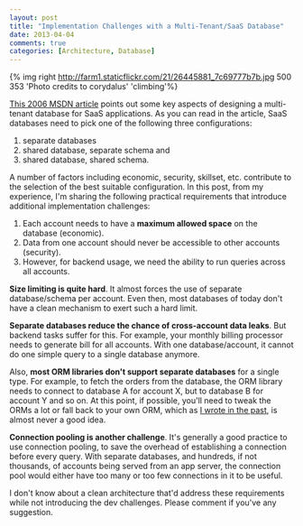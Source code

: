 ```yaml
---
layout: post
title: "Implementation Challenges with a Multi-Tenant/SaaS Database"
date: 2013-04-04
comments: true
categories: [Architecture, Database]
---
```


{% img right http://farm1.staticflickr.com/21/26445881_7c69777b7b.jpg 500 353 'Photo credits to corydalus' 'climbing'%}

[This 2006 MSDN article](http://msdn.microsoft.com/en-us/library/aa479086.aspx) points out some key aspects of designing a multi-tenant database for SaaS applications. As you can read in the article, SaaS databases need to pick one of the following three configurations:

1. separate databases
2. shared database, separate schema and
3. shared database, shared schema.

A number of factors including economic, security, skillset, etc. contribute to the selection of the best suitable configuration. In this post, from my experience, I'm sharing the following practical requirements that introduce additional implementation challenges:

1. Each account needs to have a __maximum allowed space__ on the database (economic).
2. Data from one account should never be accessible to other accounts (security).
3. However, for backend usage, we need the ability to run queries across all accounts.

__Size limiting is quite hard__. It almost forces the use of separate database/schema per account. Even then,  most databases of today don't have a clean mechanism to exert such a hard limit.

__Separate databases reduce the chance of cross-account data leaks__. But backend tasks suffer for this. For example, your monthly billing processor needs to generate bill for all accounts. With one database/account, it cannot do one simple query to a single database anymore.

Also, __most ORM libraries don't support separate databases__ for a single type. For example, to fetch the orders from the database, the ORM library needs to connect to database A for account X, but to database B for account Y and so on. At this point, if possible, you'll need to tweak the ORMs a lot or fall back to your own ORM, which as [I wrote in the past](/blog/2012/11/06/orm-or-not/), is almost never a good idea.

__Connection pooling is another challenge__. It's generally a good practice to use connection pooling, to save the overhead of establishing a connection before every query. With separate databases, and hundreds, if not thousands, of accounts being served from an app server, the connection pool would either have too many or too few connections in it to be useful.

I don't know about a clean architecture that'd address these requirements while not introducing the dev challenges. Please comment if you've any suggestion.

